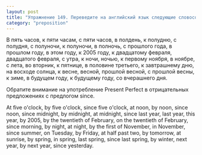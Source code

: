 ```yaml
---
layout: post
title: "Упражнение 149. Переведите на английский язык следующие словосочетания."
category: "preposition"
---
```

<section class="question">
В пять часов, к пяти часам, с пяти часов, в полдень, к полудню, с полудня, с полуночи, к полуночи, в полночь, с прошлого года, в прошлом году, в этом году, к 2005 году, к двадцатому февраля, двадцатого февраля, с утра, к ночи, ночью, к первому ноября, в ноябре, с лета, во вторник, к пятнице, в половине третьего, к завтрашнему дню, на восходе солнца, к весне, весной, прошлой весной, с прошлой весны, к зиме, в будущем году, к будущему году, со вчерашнего дня.
<p>Обратите внимание на употребление Present Perfect в отрицательных предложениях с предлогом since. </p>
</section>

<section class="answer">
At five o'clock, by five o'clock, since five o'clock, at noon, by noon, since noon, since midnight, by midnight, at midnight, since last year, last year, this year, by 2005, by the twentieth of February, on the twentieth of February, since morning, by night, at night, by the first of November, in November, since summer, on Tuesday, by Friday, at half past two, by tomorrow, at sunrise, by spring, in spring, last spring, since last spring, by winter, next year, by next year, since yesterday.
</section>